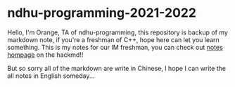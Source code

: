 # ndhu-programming-2021-2022

Hello, I'm Orange, TA of ndhu-programming, this repository is backup of my markdown note, if you're a freshman of C++, hope here can let you learn something.
This is my notes for our IM freshman, you can check out [notes hompage](https://hackmd.io/@ndhu-programming-2021/ry5jRC5zt) on the hackmd!!

But so sorry all of the markdown are write in Chinese, I hope I can write the all notes in English someday...
